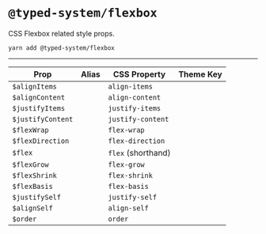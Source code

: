 # `@typed-system/flexbox`

CSS Flexbox related style props.

```shell
yarn add @typed-system/flexbox
```

---

| Prop              | Alias | CSS Property       | Theme Key |
| ----------------- | ----- | ------------------ | --------- |
| `$alignItems`     |       | `align-items`      |           |
| `$alignContent`   |       | `align-content`    |           |
| `$justifyItems`   |       | `justify-items`    |           |
| `$justifyContent` |       | `justify-content`  |           |
| `$flexWrap`       |       | `flex-wrap`        |           |
| `$flexDirection`  |       | `flex-direction`   |           |
| `$flex`           |       | `flex` (shorthand) |           |
| `$flexGrow`       |       | `flex-grow`        |           |
| `$flexShrink`     |       | `flex-shrink`      |           |
| `$flexBasis`      |       | `flex-basis`       |           |
| `$justifySelf`    |       | `justify-self`     |           |
| `$alignSelf`      |       | `align-self`       |           |
| `$order`          |       | `order`            |           |
